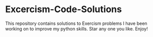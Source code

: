 # Excercism-Code-Solutions

This repository contains solutions to Exercism problems I have been working on to improve my python skills. Star any one you like. Enjoy!
